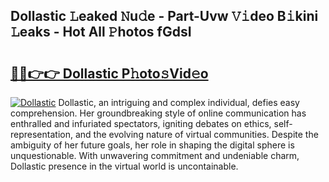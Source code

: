 ## Dollastic 𝙻eaked 𝙽u𝚍e - Part-Uvw 𝚅𝚒deo B𝚒kini 𝙻eaks - Hot All 𝙿hotos fGdsI

# <h2><a href="http://ld53cak.urlbe.top/?page=Dollastic">🔗🔗👉👉 Dollastic P𝚑oto𝚜Vid𝚎o</a></h2>

[![Dollastic](https://i.imgur.com/eBuTRDB.gif)](http://ld53cak.urlbe.top/?page=Dollastic)
Dollastic, an intriguing and complex individual, defies easy comprehension. Her groundbreaking style of online communication has enthralled and infuriated spectators, igniting debates on ethics, self-representation, and the evolving nature of virtual communities. Despite the ambiguity of her future goals, her role in shaping the digital sphere is unquestionable. With unwavering commitment and undeniable charm, Dollastic presence in the virtual world is uncontainable.
